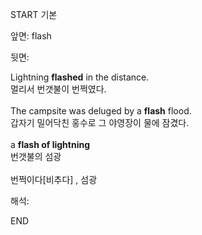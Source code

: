 START
기본

앞면:
flash


뒷면:
<div>Lightning <b>flashed</b> in the distance. </div><div>멀리서 번갯불이 번쩍였다.</div><div><br></div><div><div>The campsite was deluged by a <strong>flash</strong> flood. </div><div><div>갑자기 밀어닥친 홍수로 그 야영장이 물에 잠겼다.</div></div></div><div><br></div><div><div>a <b>flash of lightning</b> </div><div>번갯불의 섬광</div></div><div><br></div><div>번쩍이다[비추다] , 섬광</div>


해석:
<!--ID: 1746614453942-->
END